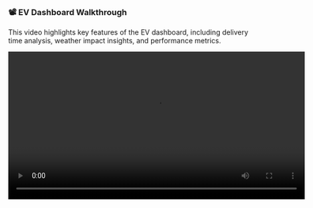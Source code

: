<h3>📽️ EV Dashboard Walkthrough</h3>
<p>This video highlights key features of the EV dashboard, including delivery time analysis, weather impact insights, and performance metrics.</p>
<video controls width="600">
  <source src="ev-dashboard/story-compressed.mp4" type="video/mp4">
  Your browser does not support the video tag.
</video>
